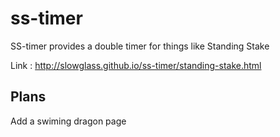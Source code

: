 # ss-timer
SS-timer provides a double timer for things like Standing Stake

Link : http://slowglass.github.io/ss-timer/standing-stake.html

Plans
-----

Add a swiming dragon page

